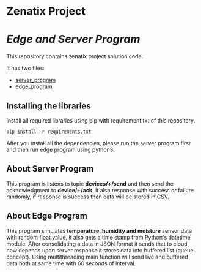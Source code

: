 # **Zenatix Project**

# *Edge and Server Program*

This repository contains zenatix project solution code.

It has two files:
* [server_program](https://github.com/sarveshkumargupta/zenatix-project/blob/main/server_program.py)
* [edge_program](https://github.com/sarveshkumargupta/zenatix-project/blob/main/edge_program.py)

## Installing the libraries
Install all required libraries using pip with requirement.txt of this repository.
```buildoutcfg
pip install -r requirements.txt
```
After you install all the dependencies, please run the server program first and then run edge program using python3.

## About Server Program
This program is listens to topic **devices/+/send** and then send the acknowledgment to **device/+/ack**.
It also response with success or failure randomly, if response is success then data will be stored in CSV.

## About Edge Program
This program simulates **temperature, humidity and moisture** sensor data with random float value, it also gets a time
stamp from Python's datetime module.
After consolidating a data in JSON format it sends that to cloud, now depends upon server response it stores data into
buffered list (queue concept). Using multithreading main function will send live and buffered data both at same time
with 60 seconds of interval.
